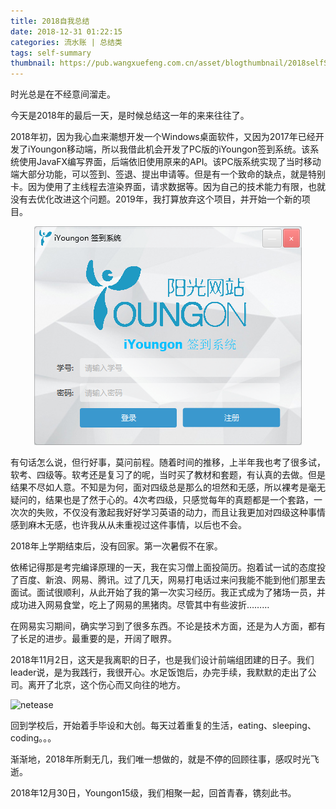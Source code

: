 ```yaml
---
title: 2018自我总结
date: 2018-12-31 01:22:15
categories: 流水账 | 总结类
tags: self-summary
thumbnail: https://pub.wangxuefeng.com.cn/asset/blogthumbnail/2018selfSummary/thumbnail.png
---
```


时光总是在不经意间溜走。

今天是2018年的最后一天，是时候总结这一年的来来往往了。

2018年初，因为我心血来潮想开发一个Windows桌面软件，又因为2017年已经开发了iYoungon移动端，所以我借此机会开发了PC版的iYoungon签到系统。该系统使用JavaFX编写界面，后端依旧使用原来的API。该PC版系统实现了当时移动端大部分功能，可以签到、签退、提出申请等。但是有一个致命的缺点，就是特别卡。因为使用了主线程去渲染界面，请求数据等。因为自己的技术能力有限，也就没有去优化改进这个问题。2019年，我打算放弃这个项目，并开始一个新的项目。

<p style="text-align: center;">
	<img src="https://github.com/w-xuefeng/iYoungonPC/raw/master/img/loginView.png">
</p>
有句话怎么说，但行好事，莫问前程。随着时间的推移，上半年我也考了很多试，软考、四级等。软考还是复习了的呢，当时买了教材和套题，有认真的去做。但是结果不尽如人意。不知是为何，面对四级总是那么的坦然和无感，所以裸考是毫无疑问的，结果也是了然于心的。4次考四级，只感觉每年的真题都是一个套路，一次次的失败，不仅没有激起我好好学习英语的动力，而且让我更加对四级这种事情感到麻木无感，也许我从从未重视过这件事情，以后也不会。

2018年上学期结束后，没有回家。第一次暑假不在家。

依稀记得那是考完编译原理的一天，我在实习僧上面投简历。抱着试一试的态度投了百度、新浪、网易、腾讯。过了几天，网易打电话过来问我能不能到他们那里去面试。面试很顺利，从此开始了我的第一次实习经历。我正式成为了猪场一员，并成功进入网易食堂，吃上了网易的黑猪肉。尽管其中有些波折………

在网易实习期间，确实学习到了很多东西。不论是技术方面，还是为人方面，都有了长足的进步。最重要的是，开阔了眼界。

2018年11月2日，这天是我离职的日子，也是我们设计前端组团建的日子。我们leader说，是为我践行，我很开心。水足饭饱后，办完手续，我默默的走出了公司。离开了北京，这个伤心而又向往的地方。

![netease](https://pub.wangxuefeng.com.cn/asset/blogthumbnail/2018selfSummary/netease.jpg)

回到学校后，开始着手毕设和大创。每天过着重复的生活，eating、sleeping、coding。。。

渐渐地，2018年所剩无几，我们唯一想做的，就是不停的回顾往事，感叹时光飞逝。

2018年12月30日，Youngon15级，我们相聚一起，回首青春，镌刻此书。